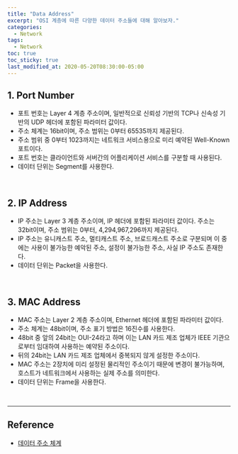 ```yaml
---
title: "Data Address"
excerpt: "OSI 계층에 따른 다양한 데이터 주소들에 대해 알아보자."
categories:
  - Network
tags:
  - Network
toc: true
toc_sticky: true
last_modified_at: 2020-05-20T08:30:00-05:00
---
```


## 1. Port Number

* 포트 번호는 Layer 4 계층 주소이며, 일반적으로 신뢰성 기반의 TCP나 신속성 기반의 UDP 헤더에 포함된 파라미터 값이다.
* 주소 체계는 16bit이며, 주소 범위는 0부터 65535까지 제공된다.
* 주소 범위 중 0부터 1023까지는 네트워크 서비스용으로 미리 예약된 Well-Known 포트이다.
* 포트 번호는 클라이언트와 서버간의 어플리케이션 서비스를 구분할 때 사용된다.
* 데이터 단위는 Segment를 사용한다.

<br>

## 2. IP Address

* IP 주소는 Layer 3 계층 주소이며, IP 헤더에 포함된 파라미터 값이다. 주소는 32bit이며, 주소 범위는 0부터, 4,294,967,296까지 제공된다.
* IP 주소는 유니캐스트 주소, 멀티캐스트 주소, 브로드캐스트 주소로 구분되며 이 중에는 사용이 불가능한 예악된 주소, 설정이 불가능한 주소, 사실 IP 주소도 존재한다.
* 데이터 단위는 Packet을 사용한다.

<br>

## 3. MAC Address

* MAC 주소는 Layer 2 계층 주소이며, Ethernet 헤더에 포함된 파라미터 값이다.
* 주소 체계는 48bit이며, 주소 표기 방법은 16진수를 사용한다.
* 48bit 중 앞의 24bit는 OUI-24라고 하며 이는 LAN 카드 제조 업체가 IEEE 기관으로부터 임대하여 사용하는 예약된 주소이다.
* 뒤의 24bit는 LAN 카드 제조 업체에서 중복되지 않게 설정한 주소이다.
* MAC 주소는 2장치에 미리 설정된 물리적인 주소이기 때문에 변경이 불가능하며, 호스트가 네트워크에서 사용하는 실제 주소를 의미한다.
* 데이터 단위는 Frame을 사용한다.

<br>

---

## Reference

* [데이터 주소 체계](https://m.blog.naver.com/hatesunny/220788811541)
